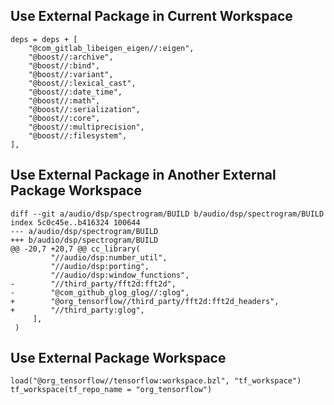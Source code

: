 
## Use External Package in Current Workspace
```
deps = deps + [
    "@com_gitlab_libeigen_eigen//:eigen",
    "@boost//:archive",
    "@boost//:bind",
    "@boost//:variant",
    "@boost//:lexical_cast",
    "@boost//:date_time",
    "@boost//:math",
    "@boost//:serialization",
    "@boost//:core",
    "@boost//:multiprecision",
    "@boost//:filesystem",
],
```

## Use External Package in Another External Package Workspace
```
diff --git a/audio/dsp/spectrogram/BUILD b/audio/dsp/spectrogram/BUILD
index 5c0c45e..b416324 100644
--- a/audio/dsp/spectrogram/BUILD
+++ b/audio/dsp/spectrogram/BUILD
@@ -20,7 +20,7 @@ cc_library(
         "//audio/dsp:number_util",
         "//audio/dsp:porting",
         "//audio/dsp:window_functions",
-        "//third_party/fft2d:fft2d",
-        "@com_github_glog_glog//:glog",
+        "@org_tensorflow//third_party/fft2d:fft2d_headers",
+        "//third_party:glog",
     ],
 )
```


## Use External Package Workspace
```
load("@org_tensorflow//tensorflow:workspace.bzl", "tf_workspace")
tf_workspace(tf_repo_name = "org_tensorflow")
```
